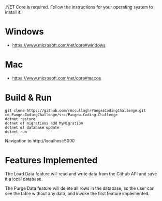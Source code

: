 .NET Core is required. Follow the instructions for your operating system to 
install it.

# Windows
- https://www.microsoft.com/net/core#windows

# Mac
- https://www.microsoft.com/net/core#macos

# Build & Run
```
git clone https://github.com/rmccullagh/PangeaCodingChallenge.git
cd PangeaCodingChallenge/src/Pangea.Coding.Challenge
dotnet restore
dotnet ef migrations add MyMigration
dotnet ef database update
dotnet run
```
Navigation to http://localhost:5000

# Features Implemented
The Load Data feature will read and write data from the Github API and
save it a local database.

The Purge Data feature will delete all rows in the database, so the user
can see the table without any data, and invoke the first feature implemented.